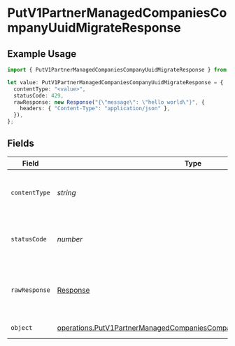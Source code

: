 # PutV1PartnerManagedCompaniesCompanyUuidMigrateResponse

## Example Usage

```typescript
import { PutV1PartnerManagedCompaniesCompanyUuidMigrateResponse } from "@gusto/embedded-api/models/operations/putv1partnermanagedcompaniescompanyuuidmigrate.js";

let value: PutV1PartnerManagedCompaniesCompanyUuidMigrateResponse = {
  contentType: "<value>",
  statusCode: 429,
  rawResponse: new Response("{\"message\": \"hello world\"}", {
    headers: { "Content-Type": "application/json" },
  }),
};
```

## Fields

| Field                                                                                                                                                          | Type                                                                                                                                                           | Required                                                                                                                                                       | Description                                                                                                                                                    |
| -------------------------------------------------------------------------------------------------------------------------------------------------------------- | -------------------------------------------------------------------------------------------------------------------------------------------------------------- | -------------------------------------------------------------------------------------------------------------------------------------------------------------- | -------------------------------------------------------------------------------------------------------------------------------------------------------------- |
| `contentType`                                                                                                                                                  | *string*                                                                                                                                                       | :heavy_check_mark:                                                                                                                                             | HTTP response content type for this operation                                                                                                                  |
| `statusCode`                                                                                                                                                   | *number*                                                                                                                                                       | :heavy_check_mark:                                                                                                                                             | HTTP response status code for this operation                                                                                                                   |
| `rawResponse`                                                                                                                                                  | [Response](https://developer.mozilla.org/en-US/docs/Web/API/Response)                                                                                          | :heavy_check_mark:                                                                                                                                             | Raw HTTP response; suitable for custom response parsing                                                                                                        |
| `object`                                                                                                                                                       | [operations.PutV1PartnerManagedCompaniesCompanyUuidMigrateResponseBody](../../models/operations/putv1partnermanagedcompaniescompanyuuidmigrateresponsebody.md) | :heavy_minus_sign:                                                                                                                                             | Example response                                                                                                                                               |